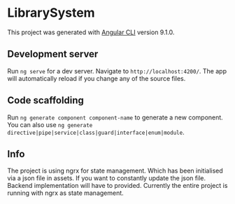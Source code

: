 # LibrarySystem

This project was generated with [Angular CLI](https://github.com/angular/angular-cli) version 9.1.0.

## Development server

Run `ng serve` for a dev server. Navigate to `http://localhost:4200/`. The app will automatically reload if you change any of the source files.

## Code scaffolding

Run `ng generate component component-name` to generate a new component. You can also use `ng generate directive|pipe|service|class|guard|interface|enum|module`.

## Info
The project is using ngrx for state management. Which has been initialised via a json file in assets. If you want to constantly update the json file. Backend implementation will have to provided. Currently the entire project is running with ngrx as state management. 

